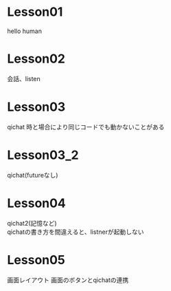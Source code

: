 # Lesson01
hello human

# Lesson02
会話、listen

# Lesson03
qichat
時と場合により同じコードでも動かないことがある

# Lesson03_2
qichat(futureなし)

# Lesson04
qichat2(記憶など)  
qichatの書き方を間違えると、listnerが起動しない

# Lesson05
画面レイアウト
画面のボタンとqichatの連携